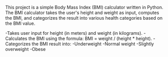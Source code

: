 This project is a simple Body Mass Index (BMI) calculator written in Python. 
The BMI calculator takes the user's height and weight as input, computes the BMI, and categorizes the result into various health categories based on the BMI value.

-Takes user input for height (in meters) and weight (in kilograms).
-Calculates the BMI using the formula: BMI = weight / (height * height).
-Categorizes the BMI result into:
  -Underweight
  -Normal weight
  -Slightly overweight
  -Obese
